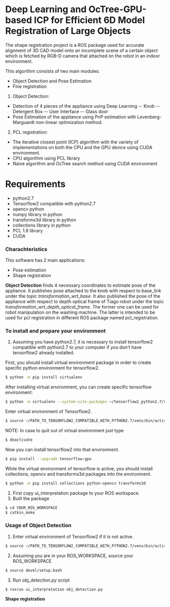 # Deep Learning and OcTree-GPU-based ICP for Efficient 6D Model Registration of Large Objects

The shape registration project is a ROS package used for accurate alignment of 3D CAD model onto an incomplete scene of a certain object which is fetched by RGB-D camera that attached on the robot in an indoor environment.

This algorithm consists of two main modules:
- Object Detection and Pose Estimation 
- Fine registration 

1) Object Detection:
 - Detection of 4 pieces of the appliance using Deep Learning
 -- Knob 
-- Detergent Box 
-- User Interface 
-- Glass door
- Pose Estimation of the appliance using PnP estimation with Levenberg-Marguardt non-linear optimization method.

2) PCL registration:
- The iterative closest point (ICP) algorithm with the variety of implementations on both the CPU and the GPU device using CUDA environment.
- CPU algorithm  using PCL library
- Naive algorithm and OcTree search method using CUDA environment 
 
# Requirements
  - python2.7
  - Tensorflow2 compatible with python2.7
  - opencv python 
  - numpy library in python 
  - transforms3d library in python
  - collections library in python 
  - PCL 1.8 library
  - CUDA

### Charachteristics
This software has 2 main applications:
- Pose estimation
- Shape registration

**Object Detection** finds 4 necessary coordinates to estimate pose of the appliance. 
It publishes pose attached to the knob with respect to base_link  under the topic *transformation_wrt_base*.
It also published the pose of the appliance with respect to depth optical frame of Tiago robot under the topic *transformation_wrt_depth_optical_frame*.
The former one can be used for robot manipulation on the washing machine. The latter is intended to be used for pcl registration in different ROS package named pcl_registration.
### To install and prepare your environment
1) Assuming you have python2.7, it is necessary to install tensorflow2 compatible with python2.7 to your computer if you don't have tensorflow2 already installed.

First, you should install virtual environment package in order to create specific python environment for tensorflow2.
```sh
$ python -m pip install virtualenv
```
After installing virtual environment, you can create specific tensorflow environment:
```sh
$ python -m virtualenv --system-site-packages ~/tensorflow2_python2.7/venv
```
Enter virtual environment of Tensorflow2.
```sh
$ source ~/PATH_TO_TENSORFLOW2_COMPATIBLE_WITH_PYTHON2.7/venv/bin/activate
```
NOTE: In case to quit out of virtual environment just type 
```sh
$ deactivate
```
Now you can install tensorflow2 into that environment.
```sh
$ pip install --upgrade tensorflow-gpu
```
While the virtual environment of tensorflow is active, you should install collections, opencv and transforms3d packages into the environment. 
```sh
$ python -m pip install collections python-opencv transforms3d
```
2) First copy ui_interpretation package to your ROS workspace.
3) Built the package 
```sh
$ cd YOUR_ROS_WORKSPACE
$ catkin_make
```


### Usage of Object Detection
1) Enter virtual environment of Tensorflow2 if it is not active.
```sh
$ source ~/PATH_TO_TENSORFLOW2_COMPATIBLE_WITH_PYTHON2.7/venv/bin/activate
```

2) Assuming you are in your ROS_WORKSPACE, source your ROS_WORKSPACE
```sh
$ source devel/setup.bash
```
3) Run *obj_detection.py* script
```sh
$ rosrun ui_interpretation obj_detection.py
```

**Shape registration** 
